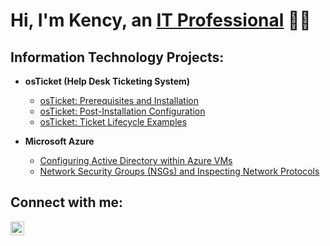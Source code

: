 <h1>Hi, I'm Kency, an <a href="https://linkedin.com/in/kency-francois">IT Professional</a> 👋🏾</h1>

<h2>Information Technology Projects:</h2>

- **osTicket (Help Desk Ticketing System)**  
  - [osTicket: Prerequisites and Installation](https://github.com/kfran127/osticket-prereqs)  
  - [osTicket: Post-Installation Configuration](https://github.com/kfran127/post-install-config)  
  - [osTicket: Ticket Lifecycle Examples](https://github.com/kfran127/ticket-lifecycle)
  
- **Microsoft Azure**  
  - [Configuring Active Directory within Azure VMs](https://github.com/kfran127/configure-ad)  
  - [Network Security Groups (NSGs) and Inspecting Network Protocols](https://github.com/kfran127/azure-network-protocols)

<h2>Connect with me:</h2>

<a href="https://linkedin.com/in/kency-francois" target="_blank"><img src="https://cdn.jsdelivr.net/npm/simple-icons@v3/icons/linkedin.svg" alt="LinkedIn" width="22px"/></a>

